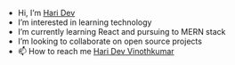 - Hi, I’m [Hari Dev](@hari-dev-003)
- I’m interested in learning technology
- I’m currently learning React and pursuing to MERN stack
-  I’m looking to collaborate on open source projects 
- 📫 How to reach me [Hari Dev Vinothkumar ](https://www.linkedin.com/in/hari-dev-vinothkumar-7a23972a1)
